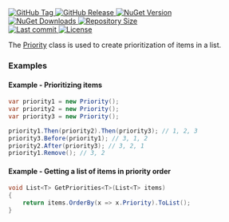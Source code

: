 <a href="https://github.com/TJC-Tools/TJC.Priority/tags">
  <img alt="GitHub Tag" src="https://img.shields.io/github/v/tag/TJC-Tools/TJC.Priority?style=for-the-badge&logo=tag&logoColor=white&labelColor=24292f&color=blue" />
</a>

<a href="https://github.com/TJC-Tools/TJC.Priority/releases/latest">
  <img alt="GitHub Release" src="https://img.shields.io/github/v/release/TJC-Tools/TJC.Priority?style=for-the-badge&logo=starship&logoColor=D9E0EE&labelColor=302D41&&color=green&include_prerelease&sort=semver" />
</a>

<a href="https://www.nuget.org/packages/TJC.Priority">
  <img alt="NuGet Version" src="https://img.shields.io/nuget/v/TJC.Priority?style=for-the-badge&logo=nuget&logoColor=white&labelColor=004880&color=blue" />
</a>

<br/>

<a href="https://www.nuget.org/packages/TJC.Priority">
  <img alt="NuGet Downloads" src="https://img.shields.io/nuget/dt/TJC.Priority?style=for-the-badge&logo=nuget&logoColor=white&labelColor=004880&color=yellow" />
</a>

<a href="https://github.com/TJC-Tools/TJC.Priority">
  <img alt="Repository Size" src="https://img.shields.io/github/repo-size/TJC-Tools/TJC.Priority?style=for-the-badge&logo=files&logoColor=white&labelColor=24292f&color=orange" />
</a>

<br/>

<a href="https://github.com/TJC-Tools/TJC.Priority">
  <img alt="Last commit" src="https://img.shields.io/github/last-commit/TJC-Tools/TJC.Priority?style=for-the-badge&logo=git&logoColor=D9E0EE&labelColor=302D41&color=mediumpurple"/>
</a>

<a href="LICENSE">
  <img alt="License" src="https://img.shields.io/github/license/TJC-Tools/TJC.Priority.svg?style=for-the-badge&logo=balance-scale&logoColor=white&labelColor=333333&color=blueviolet" />
</a>

The [Priority](TJC.Priority/Priority.cs) class is used to create prioritization of items in a list.

### Examples
#### Example - Prioritizing items
```csharp
var priority1 = new Priority();
var priority2 = new Priority();
var priority3 = new Priority();

priority1.Then(priority2).Then(priority3); // 1, 2, 3
priority3.Before(priority1); // 3, 1, 2
priority2.After(priority3); // 3, 2, 1
priority1.Remove(); // 3, 2
```

#### Example - Getting a list of items in priority order
```csharp
void List<T> GetPriorities<T>(List<T> items)
{
	return items.OrderBy(x => x.Priority).ToList();
}
```
